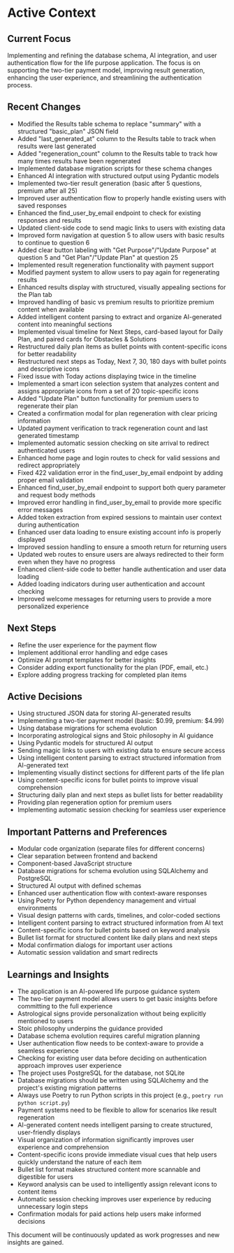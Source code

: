 # Active Context

## Current Focus
Implementing and refining the database schema, AI integration, and user authentication flow for the life purpose application. The focus is on supporting the two-tier payment model, improving result generation, enhancing the user experience, and streamlining the authentication process.

## Recent Changes
- Modified the Results table schema to replace "summary" with a structured "basic_plan" JSON field
- Added "last_generated_at" column to the Results table to track when results were last generated
- Added "regeneration_count" column to the Results table to track how many times results have been regenerated
- Implemented database migration scripts for these schema changes
- Enhanced AI integration with structured output using Pydantic models
- Implemented two-tier result generation (basic after 5 questions, premium after all 25)
- Improved user authentication flow to properly handle existing users with saved responses
- Enhanced the find_user_by_email endpoint to check for existing responses and results
- Updated client-side code to send magic links to users with existing data
- Improved form navigation at question 5 to allow users with basic results to continue to question 6
- Added clear button labeling with "Get Purpose"/"Update Purpose" at question 5 and "Get Plan"/"Update Plan" at question 25
- Implemented result regeneration functionality with payment support
- Modified payment system to allow users to pay again for regenerating results
- Enhanced results display with structured, visually appealing sections for the Plan tab
- Improved handling of basic vs premium results to prioritize premium content when available
- Added intelligent content parsing to extract and organize AI-generated content into meaningful sections
- Implemented visual timeline for Next Steps, card-based layout for Daily Plan, and paired cards for Obstacles & Solutions
- Restructured daily plan items as bullet points with content-specific icons for better readability
- Restructured next steps as Today, Next 7, 30, 180 days with bullet points and descriptive icons
- Fixed issue with Today actions displaying twice in the timeline
- Implemented a smart icon selection system that analyzes content and assigns appropriate icons from a set of 20 topic-specific icons
- Added "Update Plan" button functionality for premium users to regenerate their plan
- Created a confirmation modal for plan regeneration with clear pricing information
- Updated payment verification to track regeneration count and last generated timestamp
- Implemented automatic session checking on site arrival to redirect authenticated users
- Enhanced home page and login routes to check for valid sessions and redirect appropriately
- Fixed 422 validation error in the find_user_by_email endpoint by adding proper email validation
- Enhanced find_user_by_email endpoint to support both query parameter and request body methods
- Improved error handling in find_user_by_email to provide more specific error messages
- Added token extraction from expired sessions to maintain user context during authentication
- Enhanced user data loading to ensure existing account info is properly displayed
- Improved session handling to ensure a smooth return for returning users
- Updated web routes to ensure users are always redirected to their form even when they have no progress
- Enhanced client-side code to better handle authentication and user data loading
- Added loading indicators during user authentication and account checking
- Improved welcome messages for returning users to provide a more personalized experience

## Next Steps
- Refine the user experience for the payment flow
- Implement additional error handling and edge cases
- Optimize AI prompt templates for better insights
- Consider adding export functionality for the plan (PDF, email, etc.)
- Explore adding progress tracking for completed plan items

## Active Decisions
- Using structured JSON data for storing AI-generated results
- Implementing a two-tier payment model (basic: $0.99, premium: $4.99)
- Using database migrations for schema evolution
- Incorporating astrological signs and Stoic philosophy in AI guidance
- Using Pydantic models for structured AI output
- Sending magic links to users with existing data to ensure secure access
- Using intelligent content parsing to extract structured information from AI-generated text
- Implementing visually distinct sections for different parts of the life plan
- Using content-specific icons for bullet points to improve visual comprehension
- Structuring daily plan and next steps as bullet lists for better readability
- Providing plan regeneration option for premium users
- Implementing automatic session checking for seamless user experience

## Important Patterns and Preferences
- Modular code organization (separate files for different concerns)
- Clear separation between frontend and backend
- Component-based JavaScript structure
- Database migrations for schema evolution using SQLAlchemy and PostgreSQL
- Structured AI output with defined schemas
- Enhanced user authentication flow with context-aware responses
- Using Poetry for Python dependency management and virtual environments
- Visual design patterns with cards, timelines, and color-coded sections
- Intelligent content parsing to extract structured information from AI text
- Content-specific icons for bullet points based on keyword analysis
- Bullet list format for structured content like daily plans and next steps
- Modal confirmation dialogs for important user actions
- Automatic session validation and smart redirects

## Learnings and Insights
- The application is an AI-powered life purpose guidance system
- The two-tier payment model allows users to get basic insights before committing to the full experience
- Astrological signs provide personalization without being explicitly mentioned to users
- Stoic philosophy underpins the guidance provided
- Database schema evolution requires careful migration planning
- User authentication flow needs to be context-aware to provide a seamless experience
- Checking for existing user data before deciding on authentication approach improves user experience
- The project uses PostgreSQL for the database, not SQLite
- Database migrations should be written using SQLAlchemy and the project's existing migration patterns
- Always use Poetry to run Python scripts in this project (e.g., `poetry run python script.py`)
- Payment systems need to be flexible to allow for scenarios like result regeneration
- AI-generated content needs intelligent parsing to create structured, user-friendly displays
- Visual organization of information significantly improves user experience and comprehension
- Content-specific icons provide immediate visual cues that help users quickly understand the nature of each item
- Bullet list format makes structured content more scannable and digestible for users
- Keyword analysis can be used to intelligently assign relevant icons to content items
- Automatic session checking improves user experience by reducing unnecessary login steps
- Confirmation modals for paid actions help users make informed decisions

This document will be continuously updated as work progresses and new insights are gained.
